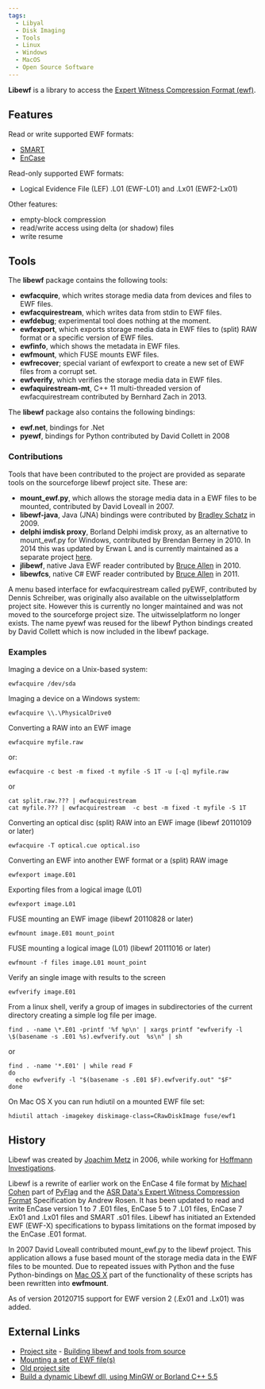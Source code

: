 ```yaml
---
tags:
  - Libyal
  - Disk Imaging
  - Tools
  - Linux
  - Windows
  - MacOS
  - Open Source Software
---
```

**Libewf** is a library to access the [Expert Witness Compression Format (ewf)](encase_image_file_format.md).

## Features

Read or write supported EWF formats:

- [SMART](smart.md)
- [EnCase](encase.md)

Read-only supported EWF formats:

- Logical Evidence File (LEF) .L01 (EWF-L01) and .Lx01 (EWF2-Lx01)

Other features:

- empty-block compression
- read/write access using delta (or shadow) files
- write resume

## Tools

The **libewf** package contains the following tools:

- **ewfacquire**, which writes storage media data from devices and files
  to EWF files.
- **ewfacquirestream**, which writes data from stdin to EWF files.
- **ewfdebug**; experimental tool does nothing at the moment.
- **ewfexport**, which exports storage media data in EWF files to
  (split) RAW format or a specific version of EWF files.
- **ewfinfo**, which shows the metadata in EWF files.
- **ewfmount**, which FUSE mounts EWF files.
- **ewfrecover**; special variant of ewfexport to create a new set of
  EWF files from a corrupt set.
- **ewfverify**, which verifies the storage media data in EWF files.
- **ewfaquirestream-mt**, C++ 11 multi-threaded version of
  ewfacquirestream contributed by Bernhard Zach in 2013.

The **libewf** package also contains the following bindings:

- **ewf.net**, bindings for .Net
- **pyewf**, bindings for Python contributed by David Collett in 2008

### Contributions

Tools that have been contributed to the project are provided as separate
tools on the sourceforge libewf project site. These are:

- **mount_ewf.py**, which allows the storage media data in a EWF files
  to be mounted, contributed by David Loveall in 2007.
- **libewf-java**, Java (JNA) bindings were contributed by [Bradley
  Schatz](bradley_schatz.md) in 2009.
- **delphi imdisk proxy**, Borland Delphi imdisk proxy, as an
  alternative to mount_ewf.py for Windows, contributed by Brendan
  Berney in 2010. In 2014 this was updated
  by Erwan L and is currently maintained as a separate project
  [here](http://labalec.fr/erwan/?p=1235).
- **jlibewf**, native Java EWF reader contributed by [Bruce
  Allen](bruce_allen.md) in 2010.
- **libewfcs**, native C# EWF reader contributed by [Bruce
  Allen](bruce_allen.md) in 2011.

A menu based interface for ewfacquirestream called pyEWF, contributed by Dennis
Schreiber, was originally also available on the uitwisselplatform project site.
However this is currently no longer maintained and was not moved to the
sourceforge project size. The uitwisselplatform no longer exists. The name
pyewf was reused for the libewf Python bindings created by David Collett which
is now included in the libewf package.

### Examples

Imaging a device on a Unix-based system:

    ewfacquire /dev/sda

Imaging a device on a Windows system:

    ewfacquire \\.\PhysicalDrive0

Converting a RAW into an EWF image

    ewfacquire myfile.raw

or:

    ewfacquire -c best -m fixed -t myfile -S 1T -u [-q] myfile.raw

or

    cat split.raw.??? | ewfacquirestream
    cat myfile.??? | ewfacquirestream  -c best -m fixed -t myfile -S 1T

Converting an optical disc (split) RAW into an EWF image (libewf
20110109 or later)

    ewfacquire -T optical.cue optical.iso

Converting an EWF into another EWF format or a (split) RAW image

    ewfexport image.E01

Exporting files from a logical image (L01)

    ewfexport image.L01

FUSE mounting an EWF image (libewf 20110828 or later)

    ewfmount image.E01 mount_point

FUSE mounting a logical image (L01) (libewf 20111016 or later)

    ewfmount -f files image.L01 mount_point

Verify an single image with results to the screen

    ewfverify image.E01

From a linux shell, verify a group of images in subdirectories of the
current directory creating a simple log file per image.

    find . -name \*.E01 -printf '%f %p\n' | xargs printf "ewfverify -l \$(basename -s .E01 %s).ewfverify.out  %s\n" | sh

or

    find . -name '*.E01' | while read F
    do
      echo ewfverify -l "$(basename -s .E01 $F).ewfverify.out" "$F"
    done

On Mac OS X you can run hdiutil on a mounted EWF file set:

    hdiutil attach -imagekey diskimage-class=CRawDiskImage fuse/ewf1

## History

Libewf was created by [Joachim Metz](joachim_metz.md) in 2006,
while working for [Hoffmann Investigations](http://en.hoffmannbv.nl/).

Libewf is a rewrite of earlier work on the EnCase 4 file format by
[Michael Cohen](michael_cohen.md) part of
[PyFlag](pyflag.md) and the [ASR Data's Expert Witness Compression
Format](encase_image_file_format.md)
Specification by Andrew Rosen. It has been
updated to read and write EnCase version 1 to 7 .E01 files, EnCase 5 to
7 .L01 files, EnCase 7 .Ex01 and .Lx01 files and SMART .s01 files.
Libewf has initiated an Extended EWF (EWF-X) specifications to bypass
limitations on the format imposed by the EnCase .E01 format.

In 2007 David Loveall contributed
mount_ewf.py to the libewf project. This application allows a
fuse based mount of the storage media data in the EWF
files to be mounted. Due to repeated issues with Python and the fuse
Python-bindings on [Mac OS X](mac_os_x.md) part of the
functionality of these scripts has been rewritten into **ewfmount**.

As of version 20120715 support for EWF version 2 (.Ex01 and .Lx01) was
added.

## External Links

- [Project site](https://github.com/libyal/libewf/) -
  [Building libewf and tools from source](https://github.com/libyal/libewf/wiki/Building)
- [Mounting a set of EWF file(s)](https://github.com/libyal/libewf/wiki/Mounting)
- [Old project site](http://libewf.sourceforge.net)
- [Build a dynamic Libewf dll, using MinGW or Borland C++ 5.5](https://www.isobuster.com/tips/build_libewf_dll_for_isobuster)
